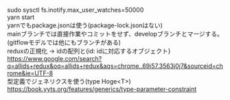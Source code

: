 sudo sysctl fs.inotify.max_user_watches=50000<br>
yarn start<br>
yarnでもpackage.jsonは使う(package-lock.jsonはない)<br>
mainブランチでは直接作業やコミットをせず、developブランチとマージする。(gitflowモデルでは他にもブランチがある)<br>
reduxの正規化 -> idの配列と{id: idに対応するオブジェクト} https://www.google.com/search?q=allids+redux&oq=allids+redux&aqs=chrome..69i57.3563j0j7&sourceid=chrome&ie=UTF-8<br>
型定義でジェネリクスを使う(type Hoge\<T\>)  https://book.yyts.org/features/generics/type-parameter-constraint<br>